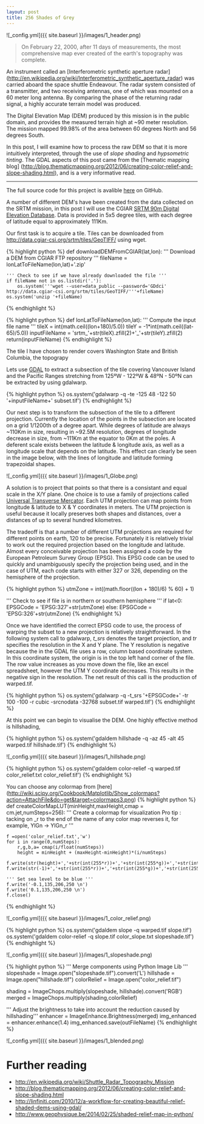 ```yaml
---
layout: post
title: 256 Shades of Grey
---
```


![_config.yml]({{ site.baseurl }}/images/1_header.png)

>On February 22, 2000, after 11 days of measurements, the most comprehensive map ever created of the earth's topography was complete. 

An instrument called an [Interferometric synthetic aperture radar] (http://en.wikipedia.org/wiki/Interferometric_synthetic_aperture_radar) was carried aboard the space shuttle Endeavour. The radar system consisted of a transmitter, and two receiving antennas, one of which was mounted on a 60 meter long antenna. By comparing the phase of the returning radar signal, a highly accurate terrain model was produced. 

The Digital Elevation Map (DEM) produced by this mission is in the public domain, and provides the measured terrain high at ~90 meter resolution. The mission mapped 99.98% of the area between 60 degrees North and 56 degrees South.  

In this post, I will examine how to process the raw DEM so that it is more intuitively interpreted, through the use of *slope shading* and *hypsometric tinting*. 
The GDAL aspects of this post came from the [Thematic mapping blog] (http://blog.thematicmapping.org/2012/06/creating-color-relief-and-slope-shading.html), and is a very informative read.

---

The full source code for this project is avalible [here](
https://github.com/CGCooke/Marinus/tree/master) on GitHub.


A number of different DEM's have been created from the data collected on the SRTM mission, in this post I will use the CGIAR [SRTM 90m Digital Elevation Database](http://www.cgiar-csi.org/data/srtm-90m-digital-elevation-database-v4-1). Data is provided in 5x5 degree tiles, with each degree of latitude equal to approximately 111Km. 

Our first task is to acquire a tile. Tiles can be downloaded from http://data.cgiar-csi.org/srtm/tiles/GeoTIFF/ using wget. 

{% highlight python %}
def downloadDEMFromCGIAR(lat,lon):
	''' Download a DEM from CGIAR FTP repository '''
	fileName = lonLatToFileName(lon,lat)+'.zip'
	
	''' Check to see if we have already downloaded the file '''
	if fileName not in os.listdir('.'):
		os.system('''wget --user=data_public --password='GDdci' http://data.cgiar-csi.org/srtm/tiles/GeoTIFF/'''+fileName)
	os.system('unzip '+fileName)
{% endhighlight %}


{% highlight python %}
def lonLatToFileName(lon,lat):
	''' Compute the input file name '''
	tileX = int(math.ceil((lon+180)/5.0))
	tileY = -1*int(math.ceil((lat-65)/5.0))
	inputFileName = 'srtm_'+str(tileX).zfill(2)+'_'+str(tileY).zfill(2)
	return(inputFileName)
{% endhighlight %}


The tile I have chosen to render covers Washington State and British Columbia, the topograpy 

Lets use [GDAL](http://www.gdal.org/) to extract a subsection of the tile covering Vancouver Island and the Pacific Ranges stretching from 125ºW - 122ºW & 48ºN - 50ºN can be extracted by using gdalwarp. 


{% highlight python %}
os.system('gdalwarp -q -te -125 48 -122 50 '+inputFileName+' subset.tif')
{% endhighlight %}


Our next step is to transform the subsection of the tile to a different projection. Currently the location of the points in the subsection are located on a grid 1/1200th of a degree apart. While degrees of latitude are always ~110Km in size, resulting in ~92.5M resolution, degrees of longitude decrease in size, from ~111Km at the equator to 0Km at the poles. A deferent scale exists between the latitude & longitude axis, as well as a longitude scale that depends on the latitude. This effect can clearly be seen in the image below, with the lines of longitude and latitude forming trapezoidal shapes. 

![_config.yml]({{ site.baseurl }}/images/1_Globe.png)


A solution is to project that points so that there is a consistant and equal scale in the X/Y plane. One choice is to use a family of projections called [Universal Transverse Mercator](http://en.wikipedia.org/wiki/Universal_Transverse_Mercator_coordinate_system). Each UTM projection can map points from longitude & latitude to X & Y coordinates in meters. The UTM projection is useful because it locally preserves both shapes and distances, over a distances of up to several hundred kilometres.

The tradeoff is that a number of different UTM projections are required for different points on earth, 120 to be precise. 
Fortunately it is relatively trivial to work out the required projection based on the longitude and latitude. Almost every conceivable projection has been assigned a code by the European Petroleum Survey Group (EPSG). This EPSG code can be used to quickly and unambiguously specify the projection being used, and in the case of UTM, each code starts with either 327 or 326, depending on the hemisphere of the projection. 

{% highlight python %}
utmZone = int((math.floor((lon + 180)/6) % 60) + 1)

''' Check to see if file is in northern or southern hemisphere '''
if lat<0:
	EPSGCode = 'EPSG:327'+str(utmZone)
else:
	EPSGCode = 'EPSG:326'+str(utmZone)
{% endhighlight %}


Once we have identified the correct EPSG code to use, the process of warping the subset to a new projection is relatively straightforward.
In the following system call to gdalwarp, *t_srs* denotes the target projection, and *tr* specifies the resolution in the X and Y plane. The Y resolution is negative because the in the GDAL file uses a row, column based coordinate system. In this coordinate system, the origin is in the top left hand corner of the file. The row value increases as you move down the file, like an excel spreadsheet, however the UTM Y coordinate decreases. This results in the negative sign in the resolution. The net result of this call is the production of warped.tif.

{% highlight python %}
os.system('gdalwarp -q -t_srs '+EPSGCode+' -tr 100 -100 -r cubic -srcnodata -32768  subset.tif warped.tif')
{% endhighlight %}


At this point we can begin to visualise the DEM. One highly effective method is hillshading, 

{% highlight python %}
os.system('gdaldem hillshade -q -az 45 -alt 45 warped.tif hillshade.tif')
{% endhighlight %}

![_config.yml]({{ site.baseurl }}/images/1_hillshade.png)

{% highlight python %}
os.system('gdaldem color-relief -q warped.tif color_relief.txt color_relief.tif')
{% endhighlight %}


You can choose any colormap from [here] (http://wiki.scipy.org/Cookbook/Matplotlib/Show_colormaps?action=AttachFile&do=get&target=colormaps3.png) 
{% highlight python %}
def createColorMapLUT(minHeight,maxHeight,cmap = cm.jet,numSteps=256):
	'''
	Create a colormap for visualization
	Pro tip : tacking on _r to the end of the name of any color map reverses it,
	for example, YlGn -> YlGn_r 
	'''
	
	f =open('color_relief.txt','w')
	for i in range(0,numSteps):
		r,g,b,a= cmap(i/float(numSteps))
		height = minHeight + (maxHeight-minHeight)*(i/numSteps)
		f.write(str(height)+','+str(int(255*r))+','+str(int(255*g))+','+str(int(255*b))+'\n')
	f.write(str(-1)+','+str(int(255*r))+','+str(int(255*g))+','+str(int(255*b))+'\n')
	
	''' Set sea level to be blue '''
	f.write('-0.1,135,206,250 \n')
	f.write('0.1,135,206,250 \n')
	f.close()
{% endhighlight %}



![_config.yml]({{ site.baseurl }}/images/1_color_relief.png)

{% highlight python %}
os.system('gdaldem slope -q warped.tif slope.tif')
os.system('gdaldem color-relief -q slope.tif color_slope.txt slopeshade.tif')
{% endhighlight %}


![_config.yml]({{ site.baseurl }}/images/1_slopeshade.png)



{% highlight python %}
''' Merge components using Python Image Lib '''
slopeshade = Image.open("slopeshade.tif").convert('L')
hillshade = Image.open("hillshade.tif")
colorRelief = Image.open("color_relief.tif")

shading = ImageChops.multiply(slopeshade, hillshade).convert('RGB')
merged = ImageChops.multiply(shading,colorRelief)

''' Adjust the brightness to take into account the reduction caused by hillshading'''
enhancer = ImageEnhance.Brightness(merged)
img_enhanced = enhancer.enhance(1.4)
img_enhanced.save(outFileName)
{% endhighlight %}


![_config.yml]({{ site.baseurl }}/images/1_blended.png)


Further reading
===============
* http://en.wikipedia.org/wiki/Shuttle_Radar_Topography_Mission
* http://blog.thematicmapping.org/2012/06/creating-color-relief-and-slope-shading.html
* http://linfiniti.com/2010/12/a-workflow-for-creating-beautiful-relief-shaded-dems-using-gdal/
* http://www.geophysique.be/2014/02/25/shaded-relief-map-in-python/